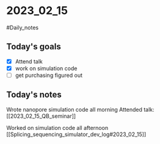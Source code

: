 # 2023_02_15 
#Daily_notes
## Today's goals
- [x] Attend talk
- [x] work on simulation code
- [ ] get purchasing figured out

## Today's notes
Wrote nanopore simulation code all morning
Attended talk: [[2023_02_15_QB_seminar]]

Worked on simulation code all afternoon [[Splicing_sequencing_simulator_dev_log#2023_02_15]]
